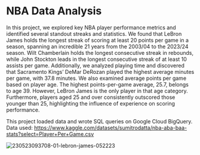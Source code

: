 # NBA Data Analysis

In this project, we explored key NBA player performance metrics and identified several standout streaks and statistics. We found that LeBron James holds the longest streak of scoring at least 20 points per game in a season, spanning an incredible 21 years from the 2003/04 to the 2023/24 season. Wilt Chamberlain holds the longest consecutive streak in rebounds, while John Stockton leads in the longest consecutive streak of at least 10 assists per game.
Additionally, we analyzed playing time and discovered that Sacramento Kings’ DeMar DeRozan played the highest average minutes per game, with 37.8 minutes.
We also examined average points per game based on player age. The highest points-per-game average, 25.7, belongs to age 39. However, LeBron James is the only player in that age category. Furthermore, players aged 25 and over consistently outscored those younger than 25, highlighting the influence of experience on scoring performance.

This project loaded data and wrote SQL queries on Google Cloud BigQuery. 
Data used: https://www.kaggle.com/datasets/sumitrodatta/nba-aba-baa-stats?select=Player+Per+Game.csv

![230523093708-01-lebron-james-052223](https://github.com/user-attachments/assets/1a610f60-7f77-49c6-a956-12acee83cf35)
